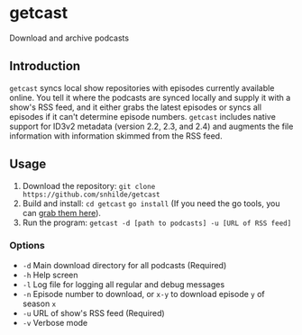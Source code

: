 # getcast
Download and archive podcasts

## Introduction
`getcast` syncs local show repositories with episodes currently available online. You tell it where the podcasts are synced locally and supply it with a show's RSS feed, and it either grabs the latest episodes or syncs all episodes if it can't determine episode numbers. `getcast` includes native support for ID3v2 metadata (version 2.2, 2.3, and 2.4) and augments the file information with information skimmed from the RSS feed.

## Usage
1. Download the repository:
`git clone https://github.com/snhilde/getcast`
2. Build and install:
`cd getcast`
`go install`
(If you need the go tools, you can [grab them here](https://golang.org/doc/install)).
3. Run the program:
`getcast -d [path to podcasts] -u [URL of RSS feed]`

### Options
* `-d` Main download directory for all podcasts (Required)
* `-h` Help screen
* `-l` Log file for logging all regular and debug messages
* `-n` Episode number to download, or `x-y` to download episode `y` of season `x`
* `-u` URL of show's RSS feed (Required)
* `-v` Verbose mode
